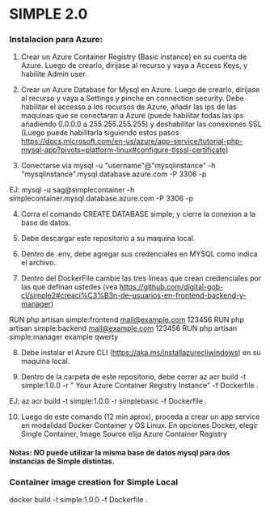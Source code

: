 # SIMPLE 2.0

### Instalacion para Azure:

1) Crear un Azure Container Registry (Basic instance) en su cuenta de Azure. Luego de crearlo, dirijase al recurso y vaya a Access Keys, y habilite Admin user.

2) Crear un Azure Database for Mysql en Azure. Luego de crearlo, dirijase al recurso y vaya a Settings y pinche en connection security. Debe habilitar el accesso a los recursos de Azure, añadir las ips de las maquinas que se conectaran a Azure (puede habilitar todas las ips añadiendo 0.0.0.0 a 255.255.255.255) y deshabilitar las conexiones SSL (Luego puede habilitarla siguiendo estos pasos https://docs.microsoft.com/en-us/azure/app-service/tutorial-php-mysql-app?pivots=platform-linux#configure-tlsssl-certificate)

3) Conectarse via mysql -u "username"@"mysqlinstance" -h "mysqlinstance".mysql.database.azure.com -P 3306 -p 

EJ:  mysql -u sag@simplecontainer -h simplecontainer.mysql.database.azure.com -P 3306 -p

4) Corra el comando CREATE DATABASE simple; y cierre la conexion a la base de datos.

5) Debe descargar este repositorio a su maquina local.

6) Dentro de .env, debe agregar sus credenciales en MYSQL como indica el archivo.

7) Dentro del DockerFile cambie las tres lineas que crean credenciales por las que definan ustedes (vea https://github.com/digital-gob-cl/simple2#creaci%C3%B3n-de-usuarios-en-frontend-backend-y-manager)

RUN php artisan simple:frontend mail@example.com 123456
RUN php artisan simple:backend mail@example.com 123456
RUN php artisan simple:manager example qwerty

8) Debe instalar el Azure CLI (https://aka.ms/installazurecliwindows) en su maquina local.

9) Dentro de la carpeta de este repositorio, debe correr az acr build -t simple:1.0.0 -r " Your Azure Container Registry Instance" -f Dockerfile .

EJ: az acr build -t simple:1.0.0 -r simplebasic -f Dockerfile .

10) Luego de este comando (12 min aprox), proceda a crear un app service en modalidad Docker Container y OS Linux. En opciones Docker, elegir Single Container, Image Source elija Azure Container Registry



#### Notas: NO puede utilizar la misma base de datos mysql para dos instancias de Simple distintas.

### Container image creation for Simple Local

docker build -t simple:1.0.0 -f Dockerfile .

